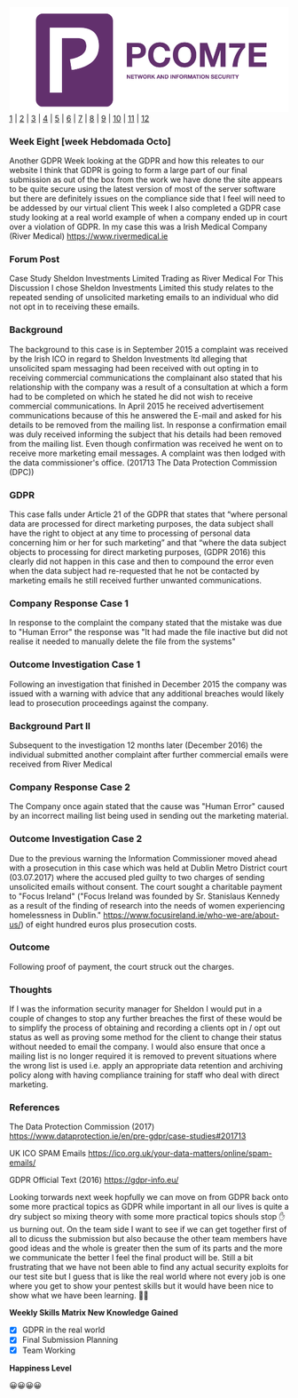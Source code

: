 ![Logo](Images/PCOM7E.png)
[1](/MyPortfolio/PCOM7E/Unit01.html) | [2](/MyPortfolio/PCOM7E/Unit02.html) | [3](/MyPortfolio/PCOM7E/Unit03.html) | [4](/MyPortfolio/PCOM7E/Unit04.html) | [5](/MyPortfolio/PCOM7E/Unit05.html) | [6](/MyPortfolio/PCOM7E/Unit06.html) | [7](/MyPortfolio/PCOM7E/Unit07.html) | [8](/MyPortfolio/PCOM7E/Unit08.html) | [9](/MyPortfolio/PCOM7E/Unit09.html) | [10](/MyPortfolio/PCOM7E/Unit10.html) | [11](/MyPortfolio/PCOM7E/Unit11.html) | [12](/MyPortfolio/PCOM7E/Unit12.html)
### Week Eight [week Hebdomada Octo]

Another GDPR Week looking at the GDPR and how this releates to our website I think that GDPR is going to form a large part of our final submission as out of the box from the work we have done the site appears to be quite secure using the latest version of most of the server software but there are definitely issues on the compliance side that I feel will need to be addessed by our virtual client This week I also completed a GDPR case study looking at a real world example of when a company ended up in court over a violation of GDPR. In my case this was a Irish Medical Company (River Medical) https://www.rivermedical.ie

### Forum Post ###

Case Study Sheldon Investments Limited Trading as River Medical
For This Discussion I chose Sheldon Investments Limited this study relates to the repeated sending of unsolicited marketing emails to an individual who did not opt in to receiving these emails. 

### Background ###

The background to this case is in September 2015 a complaint was received by the Irish ICO in regard to Sheldon Investments ltd alleging that unsolicited spam messaging had been received with out opting in to receiving commercial communications the complainant also stated that his relationship with the company was a result of a consultation at which a form had to be completed on which he stated he did not wish to receive commercial communications.
In April 2015 he received advertisement communications because of this he answered the E-mail and asked for his details to be removed from the mailing list. In response a confirmation email was duly received informing the subject that his details had been removed from the mailing list. Even though confirmation was received he went on to receive more marketing email messages. A complaint was then lodged with the data commissioner's office. (201713 The Data Protection Commission (DPC))

### GDPR ###

This case falls under Article 21 of the GDPR that states that “where personal data are processed for direct marketing purposes, the data subject shall have the right to object at any time to processing of personal data concerning him or her for such marketing” and that “where the data subject objects to processing for direct marketing purposes, (GDPR 2016) this clearly did not happen in this case and then to compound the error even when the data subject had re-requested that he not be contacted by marketing emails he still received further unwanted communications.

### Company Response Case 1 ###
In response to the complaint the company stated that the mistake was due to "Human Error" the response was "It had made the file inactive but did not realise it needed to manually delete the file from the systems"

### Outcome Investigation Case 1 ###
Following an investigation that finished in December 2015 the company was issued with a warning with advice that any additional breaches would likely lead to prosecution proceedings against the company.

### Background Part II ###
Subsequent to the investigation 12 months later (December 2016) the individual submitted another complaint after further commercial emails were received from River Medical 

### Company Response Case 2 ###
The Company once again stated that the cause was "Human Error" caused by an incorrect mailing list being used in sending out the marketing material.

### Outcome Investigation Case 2 ###
Due to the previous warning the Information Commissioner moved ahead with a prosecution in this case which was held at Dublin Metro District court (03.07.2017) where the accused pled guilty to two charges of sending unsolicited emails without consent.
The court sought a charitable payment to "Focus Ireland" ("Focus Ireland was founded by Sr. Stanislaus Kennedy as a result of the finding of research into the needs of women experiencing homelessness in Dublin." https://www.focusireland.ie/who-we-are/about-us/) of eight hundred euros plus prosecution costs.

### Outcome ###  
Following proof of payment, the court struck out the charges.

### Thoughts ###
If I was the information security manager for Sheldon I would put in a couple of changes to stop any further breaches the first of these would be to simplify the process of obtaining and recording a clients opt in / opt out status as well as proving some method for the client to change their status without needed to email the company.
I would also ensure that once a mailing list is no longer required it is removed to prevent situations where the wrong list is used i.e. apply an appropriate data retention and archiving policy along with having compliance training for staff who deal with direct marketing.

### References ###
The Data Protection Commission (2017)  https://www.dataprotection.ie/en/pre-gdpr/case-studies#201713 

UK ICO SPAM Emails https://ico.org.uk/your-data-matters/online/spam-emails/

GDPR Official Text (2016) https://gdpr-info.eu/

Looking torwards next week hopfully we can move on from GDPR back onto some more practical topics as GDPR while important in all our lives is quite a dry subject so mixing theory with some more practical topics shouls stop ✋ us burning out. On the team side I want to see if we can get together first of all to dicuss the submission but also because the other team members have good ideas and the whole is greater then the sum of its parts and the more we communicate the better I feel the final product will be. Still a bit frustrating that we have not been able to find any actual security exploits for our test site but I guess that is like the real world where not every job is one where you get to show your pentest skills but it would have been nice to show what we have been learning. 👨‍🏫  

**Weekly Skills Matrix New Knowledge Gained**

- [x] GDPR in the real world
- [X] Final Submission Planning
- [X] Team Working

**Happiness Level**

😀😀😀😀
